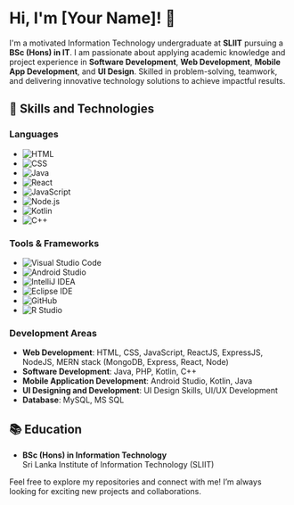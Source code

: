 # Hi, I'm [Your Name]! 👋

I'm a motivated Information Technology undergraduate at **SLIIT** pursuing a **BSc (Hons) in IT**. I am passionate about applying academic knowledge and project experience in **Software Development**, **Web Development**, **Mobile App Development**, and **UI Design**. Skilled in problem-solving, teamwork, and delivering innovative technology solutions to achieve impactful results.

## 🚀 Skills and Technologies

### **Languages**
- ![HTML](https://img.shields.io/badge/-HTML-black?style=flat&logo=html5)
- ![CSS](https://img.shields.io/badge/-CSS-black?style=flat&logo=css3)
- ![Java](https://img.shields.io/badge/-Java-black?style=flat&logo=java)
- ![React](https://img.shields.io/badge/-React-black?style=flat&logo=react)
- ![JavaScript](https://img.shields.io/badge/-JavaScript-black?style=flat&logo=javascript)
- ![Node.js](https://img.shields.io/badge/-Node.js-black?style=flat&logo=node.js)
- ![Kotlin](https://img.shields.io/badge/-Kotlin-black?style=flat&logo=kotlin)
- ![C++](https://img.shields.io/badge/-C++-black?style=flat&logo=cplusplus)
  
### **Tools & Frameworks**
- ![Visual Studio Code](https://img.shields.io/badge/-VS_Code-black?style=flat&logo=visualstudio)
- ![Android Studio](https://img.shields.io/badge/-Android_Studio-black?style=flat&logo=android)
- ![IntelliJ IDEA](https://img.shields.io/badge/-IntelliJ_IDEA-black?style=flat&logo=intellijidea)
- ![Eclipse IDE](https://img.shields.io/badge/-Eclipse-black?style=flat&logo=eclipse)
- ![GitHub](https://img.shields.io/badge/-GitHub-black?style=flat&logo=github)
- ![R Studio](https://img.shields.io/badge/-R_Studio-black?style=flat&logo=rstudio)

### **Development Areas**
- **Web Development**: HTML, CSS, JavaScript, ReactJS, ExpressJS, NodeJS, MERN stack (MongoDB, Express, React, Node)
- **Software Development**: Java, PHP, Kotlin, C++
- **Mobile Application Development**: Android Studio, Kotlin, Java
- **UI Designing and Development**: UI Design Skills, UI/UX Development
- **Database**: MySQL, MS SQL

## 📚 Education
- **BSc (Hons) in Information Technology**  
  Sri Lanka Institute of Information Technology (SLIIT)

Feel free to explore my repositories and connect with me! I’m always looking for exciting new projects and collaborations.


